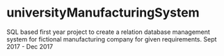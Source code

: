 # universityManufacturingSystem
SQL based first year project to create a relation database management system for fictional manufacturing company for given requirements. Sept 2017 -  Dec 2017
